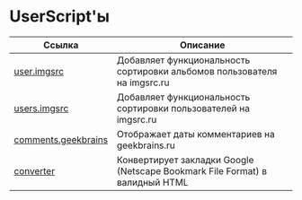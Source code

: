 # UserScript'ы

| Ссылка                                                                                                                            | Описание                                                                     |
| --------------------------------------------------------------------------------------------------------------------------------- | ---------------------------------------------------------------------------- |
| [user.imgsrc](https://github.com/MihailStar/userscripts/blob/master/user.imgsrc.user/user.imgsrc.user.js)                         | Добавляет функциональность сортировки альбомов пользователя на imgsrc.ru     |
| [users.imgsrc](https://github.com/mihailstar/userscripts/blob/master/users.imgsrc.user/users.imgsrc.user.js)                      | Добавляет функциональность сортировки пользователей на imgsrc.ru             |
| [comments.geekbrains](https://github.com/MihailStar/userscripts/blob/master/comments.geekbrains.user/comments.geekbrains.user.js) | Отображает даты комментариев на geekbrains.ru                                |
| [converter](https://github.com/MihailStar/userscripts/blob/master/converter/converter.js)                                         | Конвертирует закладки Google (Netscape Bookmark File Format) в валидный HTML |

